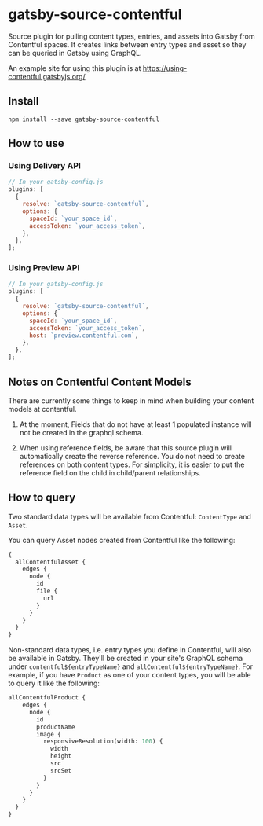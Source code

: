 # gatsby-source-contentful

Source plugin for pulling content types, entries, and assets into Gatsby from
Contentful spaces. It creates links between entry types and asset so they can be
queried in Gatsby using GraphQL.

An example site for using this plugin is at
https://using-contentful.gatsbyjs.org/

## Install

`npm install --save gatsby-source-contentful`

## How to use

### Using Delivery API

```javascript
// In your gatsby-config.js
plugins: [
  {
    resolve: `gatsby-source-contentful`,
    options: {
      spaceId: `your_space_id`,
      accessToken: `your_access_token`,
    },
  },
];
```

### Using Preview API

```javascript
// In your gatsby-config.js
plugins: [
  {
    resolve: `gatsby-source-contentful`,
    options: {
      spaceId: `your_space_id`,
      accessToken: `your_access_token`,
      host: `preview.contentful.com`,
    },
  },
];
```

## Notes on Contentful Content Models

There are currently some things to keep in mind when building your content models at contentful.

1. At the moment, Fields that do not have at least 1 populated instance will not be created in the graphql schema.

2. When using reference fields, be aware that this source plugin will automatically create the reverse reference. You do not need to create references on both content types. For simplicity, it is easier to put the reference field on the child in child/parent relationships.

## How to query

Two standard data types will be available from Contentful: `ContentType` and
`Asset`.

You can query Asset nodes created from Contentful like the following:

```graphql
{
  allContentfulAsset {
    edges {
      node {
        id
        file {
          url
        }
      }
    }
  }
}
```

Non-standard data types, i.e. entry types you define in Contentful, will also be
available in Gatsby. They'll be created in your site's GraphQL schema under
`contentful${entryTypeName}` and `allContentful${entryTypeName}`. For example,
if you have `Product` as one of your content types, you will be able to query it
like the following:

```graphql
allContentfulProduct {
    edges {
      node {
        id
        productName
        image {
          responsiveResolution(width: 100) {
            width
            height
            src
            srcSet
          }
        }
      }
    }
  }
}
```
